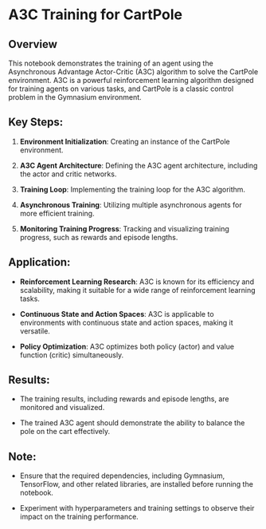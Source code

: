 # A3C Training for CartPole

## Overview

This notebook demonstrates the training of an agent using the Asynchronous Advantage Actor-Critic (A3C) algorithm to solve the CartPole environment. A3C is a powerful reinforcement learning algorithm designed for training agents on various tasks, and CartPole is a classic control problem in the Gymnasium environment.

## Key Steps:

1. **Environment Initialization**: Creating an instance of the CartPole environment.

2. **A3C Agent Architecture**: Defining the A3C agent architecture, including the actor and critic networks.

3. **Training Loop**: Implementing the training loop for the A3C algorithm.

4. **Asynchronous Training**: Utilizing multiple asynchronous agents for more efficient training.

5. **Monitoring Training Progress**: Tracking and visualizing training progress, such as rewards and episode lengths.

## Application:

- **Reinforcement Learning Research**: A3C is known for its efficiency and scalability, making it suitable for a wide range of reinforcement learning tasks.

- **Continuous State and Action Spaces**: A3C is applicable to environments with continuous state and action spaces, making it versatile.

- **Policy Optimization**: A3C optimizes both policy (actor) and value function (critic) simultaneously.

## Results:

- The training results, including rewards and episode lengths, are monitored and visualized.

- The trained A3C agent should demonstrate the ability to balance the pole on the cart effectively.

## Note:

- Ensure that the required dependencies, including Gymnasium, TensorFlow, and other related libraries, are installed before running the notebook.

- Experiment with hyperparameters and training settings to observe their impact on the training performance.

